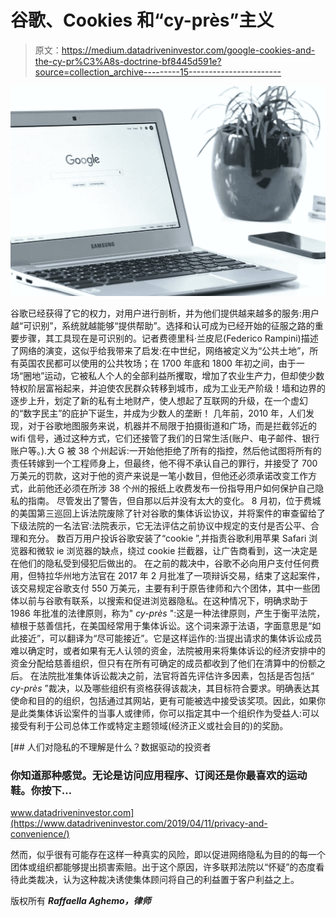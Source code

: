 # 谷歌、Cookies 和“cy-près”主义

> 原文：<https://medium.datadriveninvestor.com/google-cookies-and-the-cy-pr%C3%A8s-doctrine-bf8445d591e?source=collection_archive---------15----------------------->

![](img/80aa7d609aa9a5a18076f6491859ec4c.png)

谷歌已经获得了它的权力，对用户进行剖析，并为他们提供越来越多的服务:用户越“可识别”，系统就越能够“提供帮助”。选择和认可成为已经开始的征服之路的重要步骤，其工具现在是可识别的。记者费德里科·兰皮尼(Federico Rampini)描述了网络的演变，这似乎给我带来了启发:在中世纪，网络被定义为“公共土地”，所有英国农民都可以使用的公共牧场；在 1700 年底和 1800 年初之间，由于一场“圈地”运动，它被私人个人的全部利益所攫取，增加了农业生产力，但却使少数特权阶层富裕起来，并迫使农民群众转移到城市，成为工业无产阶级！墙和边界的逐步上升，划定了新的私有土地财产，使人想起了互联网的升级，在一个虚幻的“数字民主”的庇护下诞生，并成为少数人的垄断！
几年前，2010 年，人们发现，对于谷歌地图服务来说，机器并不局限于拍摄街道和广场，而是拦截邻近的 wifi 信号，通过这种方式，它们还接管了我们的日常生活(账户、电子邮件、银行账户等。).大 G 被 38 个州起诉:一开始他拒绝了所有的指控，然后他试图将所有的责任转嫁到一个工程师身上，但最终，他不得不承认自己的罪行，并接受了 700 万美元的罚款，这对于他的资产来说是一笔小数目，但他还必须承诺改变工作方式，此前他还必须在所涉 38 个州的报纸上收费发布一份指导用户如何保护自己隐私的指南。
尽管发出了警告，但自那以后并没有太大的变化。
8 月初，位于费城的美国第三巡回上诉法院废除了针对谷歌的集体诉讼协议，并将案件的审查留给了下级法院的一名法官:法院表示，它无法评估之前协议中规定的支付是否公平、合理和充分。
数百万用户投诉谷歌安装了“cookie ”,并指责谷歌利用苹果 Safari 浏览器和微软 ie 浏览器的缺点，绕过 cookie 拦截器，让广告商看到，这一决定是在他们的隐私受到侵犯后做出的。
在之前的裁决中，谷歌不必向用户支付任何费用，但特拉华州地方法官在 2017 年 2 月批准了一项辩诉交易，结束了这起案件，该交易规定谷歌支付 550 万美元，主要有利于原告律师和六个团体，其中一些团体以前与谷歌有联系，以搜索和促进浏览器隐私。在这种情况下，明确求助于 1986 年批准的法律原则，称为" *cy-près* ":这是一种法律原则，产生于衡平法院，植根于慈善信托，在美国经常用于集体诉讼。这个词来源于法语，字面意思是“如此接近”，可以翻译为“尽可能接近”。它是这样运作的:当提出请求的集体诉讼成员难以确定时，或者如果有无人认领的资金，法院被用来将集体诉讼的经济安排中的资金分配给慈善组织，但只有在所有可确定的成员都收到了他们在清算中的份额之后。
在法院批准集体诉讼裁决之前，法官将首先评估许多因素，包括是否包括“ *cy-près* ”裁决，以及哪些组织有资格获得该裁决，其目标符合要求。明确表达其使命和目的的组织，包括通过其网站，更有可能被选中接受该奖项。因此，如果你是此类集体诉讼案件的当事人或律师，你可以指定其中一个组织作为受益人:可以接受有利于公司总体工作或特定主题领域(经济正义或社会目的)的奖励。

[](https://www.datadriveninvestor.com/2019/04/11/privacy-and-convenience/) [## 人们对隐私的不理解是什么？数据驱动的投资者

### 你知道那种感觉。无论是访问应用程序、订阅还是你最喜欢的运动鞋。你按下…

www.datadriveninvestor.com](https://www.datadriveninvestor.com/2019/04/11/privacy-and-convenience/) 

然而，似乎很有可能存在这样一种真实的风险，即以促进网络隐私为目的的每一个团体或组织都能够提出损害索赔。出于这个原因，许多联邦法院以“怀疑”的态度看待此类裁决，认为这种裁决诱使集体顾问将自己的利益置于客户利益之上。

版权所有
***Raffaella Aghemo，律师***